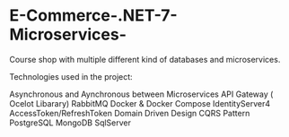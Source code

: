 # E-Commerce-.NET-7-Microservices-

Course shop with multiple different kind of databases and microservices.

Technologies used in the project:


Asynchronous and Aynchronous between Microservices
API Gateway ( Ocelot Libarary)
RabbitMQ
Docker & Docker Compose
IdentityServer4
AccessToken/RefreshToken
Domain Driven Design
CQRS Pattern
PostgreSQL
MongoDB
SqlServer
